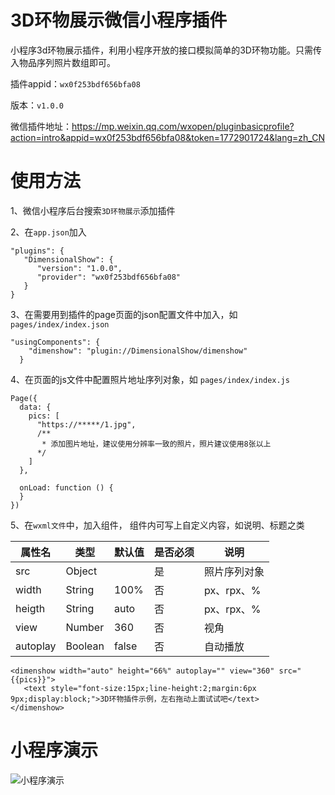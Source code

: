 # 3D环物展示微信小程序插件

小程序3d环物展示插件，利用小程序开放的接口模拟简单的3D环物功能。只需传入物品序列照片数组即可。

插件appid：`wx0f253bdf656bfa08`

版本：`v1.0.0`

微信插件地址：https://mp.weixin.qq.com/wxopen/pluginbasicprofile?action=intro&appid=wx0f253bdf656bfa08&token=1772901724&lang=zh_CN

# 使用方法

1、微信小程序后台搜索`3D环物展示`添加插件

2、在`app.json`加入

```
"plugins": {
   "DimensionalShow": {
      "version": "1.0.0",
      "provider": "wx0f253bdf656bfa08"
   }
}
```

3、在需要用到插件的page页面的json配置文件中加入，如`pages/index/index.json`

```
"usingComponents": {
    "dimenshow": "plugin://DimensionalShow/dimenshow"
  }
```

4、在页面的js文件中配置照片地址序列对象，如 `pages/index/index.js`

```
Page({
  data: {
    pics: [
      "https://*****/1.jpg",
      /**
       * 添加图片地址，建议使用分辨率一致的照片，照片建议使用8张以上
      */
    ]
  },

  onLoad: function () {
  }
})
```

5、在`wxml文件`中，加入组件，
组件内可写上自定义内容，如说明、标题之类


属性名 | 类型 | 默认值 | 是否必须 | 说明
---|---|---|---|---
src | Object |  | 是 | 照片序列对象
width | String | 100% | 否 | px、rpx、%
heigth | String | auto | 否 | px、rpx、%
view | Number | 360 | 否 | 视角
autoplay | Boolean | false | 否 | 自动播放



```
<dimenshow width="auto" height="66%" autoplay="" view="360" src="{{pics}}">
   <text style="font-size:15px;line-height:2;margin:6px 9px;display:block;">3D环物插件示例，左右拖动上面试试吧</text>
</dimenshow>
```

# 小程序演示

![小程序演示](https://raw.githubusercontent.com/hiteochew/DimensionalShow-wxapp-plugin/master/demo.jpg "小程序演示")

